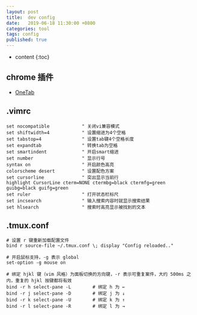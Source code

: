 ```yaml
---
layout: post
title:  dev config
date:   2019-06-18 11:30:00 +0800
categories: tool
tags: config
published: true
---
```


* content
{:toc}

## chrome 插件

* [OneTab](https://chrome.google.com/webstore/detail/onetab/chphlpgkkbolifaimnlloiipkdnihall)

## .vimrc

```vim
set nocompatible            " 关闭vi兼容模式
set shiftwidth=4            " 设置缩进为4个空格
set tabstop=4               " 设置tab键4个空格长度
set expandtab               " 转换tab为空格
set smartindent             " 开启smart缩进
set number                  " 显示行号
syntax on                   " 开启颜色高亮
colorscheme desert          " 设置配色方案
set cursorline              " 突出显示当前行
highlight CursorLine cterm=NONE ctermbg=black ctermfg=green guibg=black guifg=green
set ruler                   " 打开状态栏标尺
set incsearch               " 输入搜索内容时就显示搜索结果
set hlsearch                " 搜索时高亮显示被找到的文本
```

## .tmux.conf

```tmux
# 设置 r 键重新加载配置文件
bind r source-file ~/.tmux.conf \; display "Config reloaded.."

# 开启鼠标支持，-g 表示 global
set-option -g mouse on

# 绑定 hjkl 键（vim 风格）为面板切换的方向键，-r 表示可重复案件，大约 500ms 之内，重复的 hjkl 按键都将有效
bind -r h select-pane -L        # 绑定 h 为 ←
bind -r j select-pane -D        # 绑定 j 为 ↓
bind -r k select-pane -U        # 绑定 k 为 ↑
bind -r l select-pane -R        # 绑定 l 为 →
```
